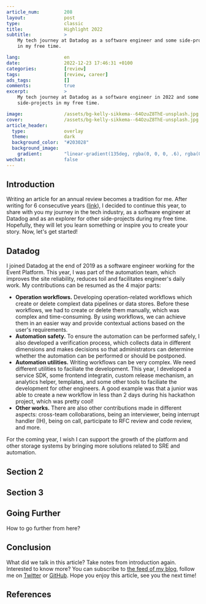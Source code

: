 ```yaml
---
article_num:         208
layout:              post
type:                classic
title:               Highlight 2022
subtitle:            >
    My tech journey at Datadog as a software engineer and some side-projects
    in my free time.

lang:                en
date:                2022-12-23 17:46:31 +0100
categories:          [review]
tags:                [review, career]
ads_tags:            []
comments:            true
excerpt:             >
    My tech journey at Datadog as a software engineer in 2022 and some
    side-projects in my free time.

image:               /assets/bg-kelly-sikkema--64OzuZ8ThE-unsplash.jpg
cover:               /assets/bg-kelly-sikkema--64OzuZ8ThE-unsplash.jpg
article_header:
  type:              overlay
  theme:             dark
  background_color:  "#203028"
  background_image:
    gradient:        "linear-gradient(135deg, rgba(0, 0, 0, .6), rgba(0, 0, 0, .4))"
wechat:              false
---
```


## Introduction

Writing an article for an annual review becomes a tradition for me. After
writing for 6 consecutive years
([link](/en/categories/review/)), I decided to continue this year, to share with
you my journey in the tech industry, as a software engineer at Datadog and as an
explorer for other side-projects during my free time. Hopefully, they will let
you learn something or inspire you to create your story. Now, let's get started!

## Datadog

I joined Datadog at the end of 2019 as a software engineer working for the Event
Platform. This year, I was part of the automation team, which improves the site
reliability, reduces toil and facilitates engineer's daily work. My
contributions can be resumed as the 4 major parts:

* **Operation workflows.** Developing operation-related workflows which create
  or delete complext data pipelines or data stores. Before these workflows, we
  had to create or delete them manually, which was complex and time-consuming.
  By using workflows, we can achieve them in an easier way and provide
  contextual actions based on the user's requirements.
* **Automation safety.** To ensure the automation can be performed safely, I
  also developed a verification process, which collects data in different
  dimensions and makes decisions so that administrators can determine whether
  the automation can be performed or should be postponed.
* **Automation utilities.** Writing workflows can be very complex. We need
  different utilities to faciliate the development. This year, I developed a
  service SDK, some frontend integratin, custom release mechanism, an analytics
  helper, templates, and some other tools to faciliate the development for other
  engineers. A good example was that a junior was able to create a new workflow
  in less than 2 days during his hackathon project, which was pretty cool!
* **Other works.** There are also other contributions made in different aspects:
  cross-team collobarations, being an interviewer, being interrupt handler (IH),
  being on call, participate to RFC review and code review, and more.

For the coming year, I wish I can support the growth of the platform and other
storage systems by bringing more solutions related to SRE and automation.

## Section 2

## Section 3

## Going Further

How to go further from here?

## Conclusion

What did we talk in this article? Take notes from introduction again.
Interested to know more? You can subscribe to [the feed of my blog](/feed.xml), follow me
on [Twitter](https://twitter.com/mincong_h) or
[GitHub](https://github.com/mincong-h/). Hope you enjoy this article, see you the next time!

## References
